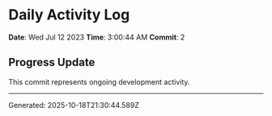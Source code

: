 # Daily Activity Log

**Date**: Wed Jul 12 2023
**Time**: 3:00:44 AM
**Commit**: 2

## Progress Update

This commit represents ongoing development activity.

---
Generated: 2025-10-18T21:30:44.589Z
